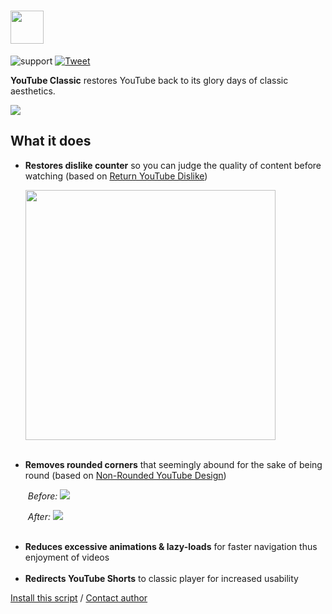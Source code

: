 <h1><img height=53 src="https://i.imgur.com/HQNKZEN.png"></h1>

![support](https://img.shields.io/badge/Support-Chrome|Firefox|Edge|Safari|Opera-989898.svg) [![Tweet](https://img.shields.io/twitter/url/http/shields.io.svg?style=social)](https://twitter.com/intent/tweet?text=Nostalgic%20for%20classic%20YouTube%3F%20This%20userscript%20is%20just%20the%20fix!&url=https://github.com/adamlui/userscripts/tree/master/youtube-classic&hashtags=greasemonkey,userscripts,javascript) 

<b>YouTube Classic</b> restores YouTube back to its glory days of classic aesthetics.

<a href="https://ytclassic.com/us/code/youtube-classic.user.js"><img src="https://raw.githubusercontent.com/adamlui/userscripts/master/install-button.svg"></a>

<h2>What it does</h2>
<ul>
<li><b>Restores dislike counter</b> so you can judge the quality of content before watching
(based on <a href="https://github.com/Anarios/return-youtube-dislike" target="_blank">Return YouTube Dislike</a>)
<p><img width=400px src="https://i.imgur.com/9i6S9ki.png"></li><br>
<li><b>Removes rounded corners</b> that seemingly abound for the sake of being round
(based on <a href="https://userstyles.world/style/7243/css-adjustments-fixes-for-non-rounded-youtube-design" target="_blank">Non-Rounded YouTube Design</a>)
<p><i>&nbsp;Before:</i>
<img src="https://i.imgur.com/hMaUywR.png">
<p><i>&nbsp;After:</i>
<img src="https://i.imgur.com/LLc2xK3.png"></li><br>
<li><b>Reduces excessive animations & lazy-loads</b> for faster navigation thus enjoyment of videos</li><br>
<li><b>Redirects YouTube Shorts</b> to classic player for increased usability</li>
</ul>
<a href="https://greasyfork.org/scripts/456132-youtube-classic/code/YouTube%20Classic.user.js">Install this script</a> / <a href="https://elonsucks.org/@adam" target="_blank">Contact author</a>
